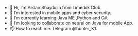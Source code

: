 - 👋 Hi, I’m Arslan Shaydulla from  Limedok Club.
- 👀 I’m interested in mobile apps and cyber security.
- 🌱 I’m currently learning Java ME ,Python and  C#.
- 💞️ I’m looking to collaborate on neural on  Java  for  mobile App.
- 📫 How to reach me: Telegram @hunter_K1.


